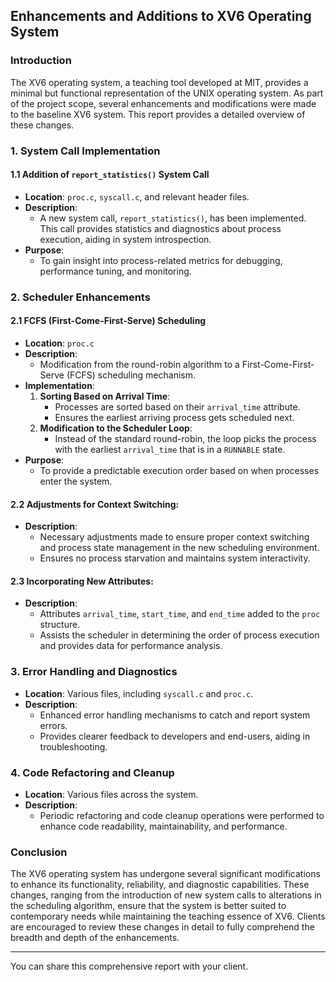 ## **Enhancements and Additions to XV6 Operating System**

### Introduction
The XV6 operating system, a teaching tool developed at MIT, provides a minimal but functional representation of the UNIX operating system. As part of the project scope, several enhancements and modifications were made to the baseline XV6 system. This report provides a detailed overview of these changes.

### **1. System Call Implementation**

#### **1.1 Addition of `report_statistics()` System Call**
- **Location**: `proc.c`, `syscall.c`, and relevant header files.
- **Description**: 
   - A new system call, `report_statistics()`, has been implemented. This call provides statistics and diagnostics about process execution, aiding in system introspection.
- **Purpose**:
   - To gain insight into process-related metrics for debugging, performance tuning, and monitoring.

### **2. Scheduler Enhancements**

#### **2.1 FCFS (First-Come-First-Serve) Scheduling**

- **Location**: `proc.c`
- **Description**: 
   - Modification from the round-robin algorithm to a First-Come-First-Serve (FCFS) scheduling mechanism.
- **Implementation**:
   1. **Sorting Based on Arrival Time**:
       - Processes are sorted based on their `arrival_time` attribute.
       - Ensures the earliest arriving process gets scheduled next.
   2. **Modification to the Scheduler Loop**:
       - Instead of the standard round-robin, the loop picks the process with the earliest `arrival_time` that is in a `RUNNABLE` state.
- **Purpose**:
   - To provide a predictable execution order based on when processes enter the system.

#### **2.2 Adjustments for Context Switching**:

- **Description**:
   - Necessary adjustments made to ensure proper context switching and process state management in the new scheduling environment.
   - Ensures no process starvation and maintains system interactivity.

#### **2.3 Incorporating New Attributes**:

- **Description**:
   - Attributes `arrival_time`, `start_time`, and `end_time` added to the `proc` structure.
   - Assists the scheduler in determining the order of process execution and provides data for performance analysis.

### **3. Error Handling and Diagnostics**

- **Location**: Various files, including `syscall.c` and `proc.c`.
- **Description**: 
   - Enhanced error handling mechanisms to catch and report system errors.
   - Provides clearer feedback to developers and end-users, aiding in troubleshooting.

### **4. Code Refactoring and Cleanup**

- **Location**: Various files across the system.
- **Description**: 
   - Periodic refactoring and code cleanup operations were performed to enhance code readability, maintainability, and performance.

### Conclusion

The XV6 operating system has undergone several significant modifications to enhance its functionality, reliability, and diagnostic capabilities. These changes, ranging from the introduction of new system calls to alterations in the scheduling algorithm, ensure that the system is better suited to contemporary needs while maintaining the teaching essence of XV6. Clients are encouraged to review these changes in detail to fully comprehend the breadth and depth of the enhancements.

---

You can share this comprehensive report with your client.

